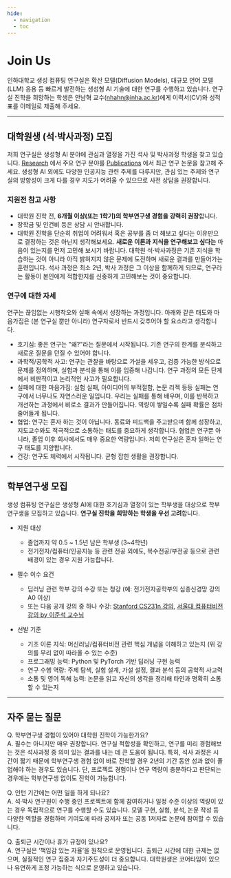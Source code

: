 ```yaml
---
hide:
  - navigation
  - toc
---
```



# Join Us
인하대학교 생성 컴퓨팅 연구실은 확산 모델(Diffusion Models), 대규모 언어 모델(LLM) 응용 등 빠르게 발전하는 생성형 AI 기술에 대한 연구를 수행하고 있습니다. 연구실 진학을 희망하는 학생은 안남혁 교수(nhahn@inha.ac.kr)에게 이력서(CV)와 성적표를 이메일로 제출해 주세요.

---

## 대학원생 (석·박사과정) 모집
저희 연구실은 생성형 AI 분야에 관심과 열정을 가진 석사 및 박사과정 학생을 찾고 있습니다. [Research](/research.md) 에서 주요 연구 분야를 [Publications](/publications.md) 에서 최근 연구 논문을 참고해 주세요. 생성형 AI 외에도 다양한 인공지능 관련 주제를 다루지만, 관심 있는 주제와 연구실의 방향성이 크게 다를 경우 지도가 어려울 수 있으므로 사전 상담을 권장합니다.

### 지원전 참고 사항
- 대학원 진학 전, **6개월 이상(또는 1학기)의 학부연구생 경험을 강력히 권장**합니다.
- 장학금 및 인건비 등은 상담 시 안내합니다.
- 대학원 진학을 단순히 취업이 어려워서 혹은 공부를 좀 더 해보고 싶다는 이유만으로 결정하는 것은 아닌지 생각해보세요. **새로운 이론과 지식을 연구해보고 싶다는** 마음이 있는지를 먼저 고민해 보시기 바랍니다. 대학원 석·박사과정은 기존 지식을 학습하는 것이 아니라 아직 밝혀지지 않은 문제에 도전하며 새로운 결과를 만들어가는 훈련입니다.
석사 과정은 최소 2년, 박사 과정은 그 이상을 함께하게 되므로, 연구라는 활동이 본인에게 적합한지를 신중하게 고민해보는 것이 중요합니다.

### 연구에 대한 자세
연구는 끊임없는 시행착오와 실패 속에서 성장하는 과정입니다. 아래와 같은 태도와 마음가짐은 (본 연구실 뿐만 아니라) 연구자로서 반드시 갖추어야 할 요소라고 생각합니다.

- 호기심: 좋은 연구는 "왜?"라는 질문에서 시작됩니다. 기존 연구의 한계를 분석하고 새로운 질문을 던질 수 있어야 합니다.
- 과학적/공학적 사고: 연구는 관찰을 바탕으로 가설을 세우고, 검증 가능한 방식으로 문제를 정의하며, 실험과 분석을 통해 이를 입증해 나갑니다. 연구 과정의 모든 단계에서 비판적이고 논리적인 사고가 필요합니다.
- 실패에 대한 마음가짐: 실험 실패, 아이디어의 부적절함, 논문 리젝 등등 실패는 연구에서 너무나도 자연스러운 일입니다.
우리는 실패를 통해 배우며, 이를 반복하고 개선하는 과정에서 비로소 결과가 만들어집니다. 역량이 쌓일수록 실패 확률은 점차 줄어들게 됩니다.
- 협업: 연구는 혼자 하는 것이 아닙니다. 동료와 피드백을 주고받으며 함께 성장하고, 지도교수와도 적극적으로 소통하는 태도를 중요하게 생각합니다. 협업은 연구뿐 아니라, 졸업 이후 회사에서도 매우 중요한 역량입니다. 저희 연구실은 혼자 일하는 연구 태도를 지양합니다.
- 건강: 연구도 체력에서 시작됩니다. 균형 잡힌 생활을 권장합니다.

---

## 학부연구생 모집
생성 컴퓨팅 연구실은 생성형 AI에 대한 호기심과 열정이 있는 학부생을 대상으로 학부연구생을 모집하고 있습니다.
**연구실 진학을 희망하는 학생을 우선 고려**합니다.

- 지원 대상
	- 졸업까지 약 0.5 ~ 1.5년 남은 학부생 (3~4학년)
	- 전기전자/컴퓨터/인공지능 등 관련 전공 외에도, 복수전공/부전공 등으로 관련 배경이 있는 경우 지원 가능합니다.

- 필수 이수 요건
	- 딥러닝 관련 학부 강의 수강 또는 청강 (예: 전기전자공학부의 심층신경망 강의 A0 이상)
	- 또는 다음 공개 강의 중 하나 수강: [Stanford CS231n 강의](http://cs231n.stanford.edu/2017/), [서울대 컴퓨터비전 강의 by 이준석 교수님](https://youtube.com/playlist?list=PL0E_1UqNACXBhqjwBzFQ88YXWotXrKRG-&si=6QQfL6PMgbU66Yxn)

- 선발 기준
	- 기초 이론 지식: 머신러닝/컴퓨터비전 관련 핵심 개념을 이해하고 있는지 (위 강의를 무리 없이 따라올 수 있는 수준)
	- 프로그래밍 능력: Python 및 PyTorch 기반 딥러닝 구현 능력
	- 연구 수행 역량: 주제 탐색, 실험 설계, 가설 설정, 결과 분석 등의 공학적 사고력
	- 소통 및 영어 독해 능력: 논문을 읽고 자신의 생각을 정리해 타인과 명확히 소통할 수 있는지

---

## 자주 묻는 질문

Q. 학부연구생 경험이 있어야 대학원 진학이 가능한가요?<br>
A. 필수는 아니지만 매우 권장합니다. 연구실 적합성을 확인하고, 연구를 미리 경험해보는 것은 석사과정 중 의미 있는 결과를 내는 데 큰 도움이 됩니다. 특히, 석사 과정은 시간이 짧기 때문에 학부연구생 경험 없이 바로 진학할 경우 2년의 기간 동안 성과 없이 졸업해야 하는 경우도 있습니다. 단, 프로젝트 경험이나 연구 역량이 충분하다고 판단되는 경우에는 학부연구생 없이도 진학이 가능합니다.

Q. 인턴 기간에는 어떤 일을 하게 되나요?<br>
A. 석·박사 연구원이 수행 중인 프로젝트에 함께 참여하거나 일정 수준 이상의 역량이 있는 경우 독립적으로 연구를 수행할 수도 있습니다.
모델 구현, 실험, 분석, 논문 작성 등 다양한 역할을 경험하며 기여도에 따라 공저자 또는 공동 1저자로 논문에 참여할 수 있습니다.

Q. 출퇴근 시간이나 휴가 규정이 있나요?<br>
A. 연구실은 ‘책임감 있는 자율’을 원칙으로 운영됩니다. 출퇴근 시간에 대한 규제는 없으며, 실질적인 연구 집중과 자기주도성이 더 중요합니다.  대학원생은 코어타임이 있으나 유연하게 조정 가능하는 식으로 운영하고 있습니다.

<br><br>